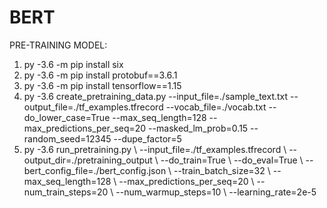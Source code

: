 # BERT

PRE-TRAINING MODEL:

1) py -3.6 -m pip install six 
2) py -3.6 -m pip install protobuf==3.6.1
3) py -3.6 -m pip install tensorflow==1.15
4) py -3.6 create_pretraining_data.py --input_file=./sample_text.txt --output_file=./tf_examples.tfrecord --vocab_file=./vocab.txt --do_lower_case=True  --max_seq_length=128 --max_predictions_per_seq=20 --masked_lm_prob=0.15 --random_seed=12345 --dupe_factor=5
5) py -3.6 run_pretraining.py \ --input_file=./tf_examples.tfrecord \ --output_dir=./pretraining_output \ --do_train=True \ --do_eval=True \ --bert_config_file=./bert_config.json \ --train_batch_size=32 \ --max_seq_length=128 \ --max_predictions_per_seq=20 \ --num_train_steps=20 \ --num_warmup_steps=10 \ --learning_rate=2e-5                                                                                                 